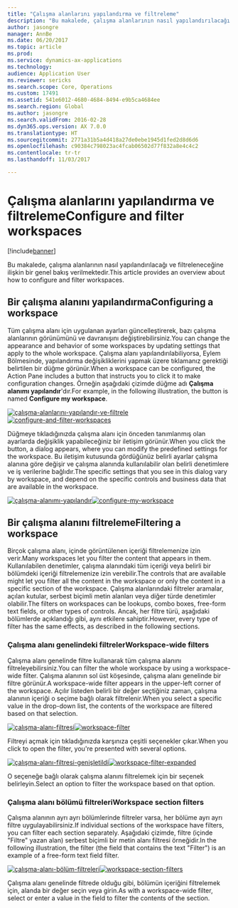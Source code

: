 ```yaml
---
title: "Çalışma alanlarını yapılandırma ve filtreleme"
description: "Bu makalede, çalışma alanlarının nasıl yapılandırılacağı ve filtreleneceğine ilişkin bir genel bakış verilmektedir."
author: jasongre
manager: AnnBe
ms.date: 06/20/2017
ms.topic: article
ms.prod: 
ms.service: dynamics-ax-applications
ms.technology: 
audience: Application User
ms.reviewer: sericks
ms.search.scope: Core, Operations
ms.custom: 17491
ms.assetid: 541e6012-4680-4684-8494-e9b5ca4684ee
ms.search.region: Global
ms.author: jasongre
ms.search.validFrom: 2016-02-28
ms.dyn365.ops.version: AX 7.0.0
ms.translationtype: HT
ms.sourcegitcommit: 2771a31b5a4d418a27de0ebe1945d1fed2d8d6d6
ms.openlocfilehash: c90384c798023ac4fcab06502d77f832a8e4c4c2
ms.contentlocale: tr-tr
ms.lasthandoff: 11/03/2017

---
```


# <a name="configure-and-filter-workspaces"></a><span data-ttu-id="5549c-103">Çalışma alanlarını yapılandırma ve filtreleme</span><span class="sxs-lookup"><span data-stu-id="5549c-103">Configure and filter workspaces</span></span>

[!include[banner](../includes/banner.md)]


<span data-ttu-id="5549c-104">Bu makalede, çalışma alanlarının nasıl yapılandırılacağı ve filtreleneceğine ilişkin bir genel bakış verilmektedir.</span><span class="sxs-lookup"><span data-stu-id="5549c-104">This article provides an overview about how to configure and filter workspaces.</span></span>

<a name="configuring-a-workspace"></a><span data-ttu-id="5549c-105">Bir çalışma alanını yapılandırma</span><span class="sxs-lookup"><span data-stu-id="5549c-105">Configuring a workspace</span></span>
-----------------------

<span data-ttu-id="5549c-106">Tüm çalışma alanı için uygulanan ayarları güncelleştirerek, bazı çalışma alanlarının görünümünü ve davranışını değiştirebilirsiniz.</span><span class="sxs-lookup"><span data-stu-id="5549c-106">You can change the appearance and behavior of some workspaces by updating settings that apply to the whole workspace.</span></span> <span data-ttu-id="5549c-107">Çalışma alanı yapılandırılabiliyorsa, Eylem Bölmesinde, yapılandırma değişikliklerini yapmak üzere tıklamanız gerektiği belirtilen bir düğme görünür.</span><span class="sxs-lookup"><span data-stu-id="5549c-107">When a workspace can be configured, the Action Pane includes a button that instructs you to click it to make configuration changes.</span></span> <span data-ttu-id="5549c-108">Örneğin aşağıdaki çizimde düğme adı **Çalışma alanımı yapılandır**'dır.</span><span class="sxs-lookup"><span data-stu-id="5549c-108">For example, in the following illustration, the button is named **Configure my workspace**.</span></span> 

<span data-ttu-id="5549c-109">[![çalışma-alanlarını-yapılandır-ve-filtrele](./media/configure-and-filter-workspaces.png)](./media/configure-and-filter-workspaces.png)</span><span class="sxs-lookup"><span data-stu-id="5549c-109">[![configure-and-filter-workspaces](./media/configure-and-filter-workspaces.png)](./media/configure-and-filter-workspaces.png)</span></span>   

<span data-ttu-id="5549c-110">Düğmeye tıkladığınızda çalışma alanı için önceden tanımlanmış olan ayarlarda değişiklik yapabileceğiniz bir iletişim görünür.</span><span class="sxs-lookup"><span data-stu-id="5549c-110">When you click the button, a dialog appears, where you can modify the predefined settings for the workspace.</span></span> <span data-ttu-id="5549c-111">Bu iletişim kutusunda gördüğünüz belirli ayarlar çalışma alanına göre değişir ve çalışma alanında kullanılabilir olan belirli denetimlere ve iş verilerine bağlıdır.</span><span class="sxs-lookup"><span data-stu-id="5549c-111">The specific settings that you see in this dialog vary by workspace, and depend on the specific controls and business data that are available in the workspace.</span></span> 

<span data-ttu-id="5549c-112">[![çalışma-alanımı-yapılandır](./media/configure-my-workspace.png)](./media/configure-my-workspace.png)</span><span class="sxs-lookup"><span data-stu-id="5549c-112">[![configure-my-workspace](./media/configure-my-workspace.png)](./media/configure-my-workspace.png)</span></span>

## <a name="filtering-a-workspace"></a><span data-ttu-id="5549c-113">Bir çalışma alanını filtreleme</span><span class="sxs-lookup"><span data-stu-id="5549c-113">Filtering a workspace</span></span>
<span data-ttu-id="5549c-114">Birçok çalışma alanı, içinde görüntülenen içeriği filtrelemenize izin verir.</span><span class="sxs-lookup"><span data-stu-id="5549c-114">Many workspaces let you filter the content that appears in them.</span></span> <span data-ttu-id="5549c-115">Kullanılabilen denetimler, çalışma alanındaki tüm içeriği veya belirli bir bölümdeki içeriği filtrelemenize izin verebilir.</span><span class="sxs-lookup"><span data-stu-id="5549c-115">The controls that are available might let you filter all the content in the workspace or only the content in a specific section of the workspace.</span></span> <span data-ttu-id="5549c-116">Çalışma alanlarındaki filtreler aramalar, açılan kutular, serbest biçimli metin alanları veya diğer türde denetimler olabilir.</span><span class="sxs-lookup"><span data-stu-id="5549c-116">The filters on workspaces can be lookups, combo boxes, free-form text fields, or other types of controls.</span></span> <span data-ttu-id="5549c-117">Ancak, her filtre türü, aşağıdaki bölümlerde açıklandığı gibi, aynı etkilere sahiptir.</span><span class="sxs-lookup"><span data-stu-id="5549c-117">However, every type of filter has the same effects, as described in the following sections.</span></span>

### <a name="workspace-wide-filters"></a><span data-ttu-id="5549c-118">Çalışma alanı genelindeki filtreler</span><span class="sxs-lookup"><span data-stu-id="5549c-118">Workspace-wide filters</span></span>

<span data-ttu-id="5549c-119">Çalışma alanı genelinde filtre kullanarak tüm çalışma alanını filtreleyebilirsiniz.</span><span class="sxs-lookup"><span data-stu-id="5549c-119">You can filter the whole workspace by using a workspace-wide filter.</span></span> <span data-ttu-id="5549c-120">Çalışma alanının sol üst köşesinde, çalışma alanı genelinde bir filtre görünür.</span><span class="sxs-lookup"><span data-stu-id="5549c-120">A workspace-wide filter appears in the upper-left corner of the workspace.</span></span> <span data-ttu-id="5549c-121">Açılır listeden belirli bir değer seçtiğiniz zaman, çalışma alanının içeriği o seçime bağlı olarak filtrelenir.</span><span class="sxs-lookup"><span data-stu-id="5549c-121">When you select a specific value in the drop-down list, the contents of the workspace are filtered based on that selection.</span></span> 

<span data-ttu-id="5549c-122">[![çalışma-alanı-filtresi](./media/workspace-filter.png)](./media/workspace-filter.png)</span><span class="sxs-lookup"><span data-stu-id="5549c-122">[![workspace-filter](./media/workspace-filter.png)](./media/workspace-filter.png)</span></span> 

<span data-ttu-id="5549c-123">Filtreyi açmak için tıkladığınızda karşınıza çeşitli seçenekler çıkar.</span><span class="sxs-lookup"><span data-stu-id="5549c-123">When you click to open the filter, you're presented with several options.</span></span> 

<span data-ttu-id="5549c-124">[![çalışma-alanı-filtresi-genişletildi](./media/workspace-filter-expanded.png)](./media/workspace-filter-expanded.png)</span><span class="sxs-lookup"><span data-stu-id="5549c-124">[![workspace-filter-expanded](./media/workspace-filter-expanded.png)](./media/workspace-filter-expanded.png)</span></span> 

<span data-ttu-id="5549c-125">O seçeneğe bağlı olarak çalışma alanını filtrelemek için bir seçenek belirleyin.</span><span class="sxs-lookup"><span data-stu-id="5549c-125">Select an option to filter the workspace based on that option.</span></span>

### <a name="workspace-section-filters"></a><span data-ttu-id="5549c-126">Çalışma alanı bölümü filtreleri</span><span class="sxs-lookup"><span data-stu-id="5549c-126">Workspace section filters</span></span>

<span data-ttu-id="5549c-127">Çalışma alanının ayrı ayrı bölümlerinde filtreler varsa, her bölüme ayrı ayrı filtre uygulayabilirsiniz.</span><span class="sxs-lookup"><span data-stu-id="5549c-127">If individual sections of the workspace have filters, you can filter each section separately.</span></span> <span data-ttu-id="5549c-128">Aşağıdaki çizimde, filtre (içinde "Filtre" yazan alan) serbest biçimli bir metin alanı filtresi örneğidir.</span><span class="sxs-lookup"><span data-stu-id="5549c-128">In the following illustration, the filter (the field that contains the text "Filter") is an example of a free-form text field filter.</span></span> 

<span data-ttu-id="5549c-129">[![çalışma-alanı-bölüm-filtreleri](./media/workspace-section-filters.png)](./media/workspace-section-filters.png)</span><span class="sxs-lookup"><span data-stu-id="5549c-129">[![workspace-section-filters](./media/workspace-section-filters.png)](./media/workspace-section-filters.png)</span></span> 

<span data-ttu-id="5549c-130">Çalışma alanı genelinde filtrede olduğu gibi, bölümün içeriğini filtrelemek için, alanda bir değer seçin veya girin.</span><span class="sxs-lookup"><span data-stu-id="5549c-130">As with a workspace-wide filter, select or enter a value in the field to filter the contents of the section.</span></span>




